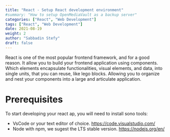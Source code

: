```yaml
---
title: "React - Setup React development environment"
#summary: "How to setup OpenMediaVault as a backup server"
categories: ["React", "Web Development"]
tags: ["React", "Web Development"]
date: 2021-08-19
weight: 2
author: "Sabbadin Stefy"
draft: false
---
```


React is one of the most popular frontend framework, and for a good reason. It allow you to build your frontend application using components. Which elements  encapsulate functionalities, visual elements, and data, into single units, that you can reuse, like lego blocks. Allowing you to organize and nest your components into a large and articulate application.


# Prerequisites
To start developing your react ap, you will need to install sono tools:
- VsCode or your text editor of choice. https://code.visualstudio.com/
- Node with npm, we sugest the LTS stable version. https://nodejs.org/en/
